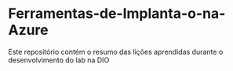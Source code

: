# Ferramentas-de-Implanta-o-na-Azure
Este repositório contém o resumo das lições aprendidas durante o desenvolvimento do lab na DIO
